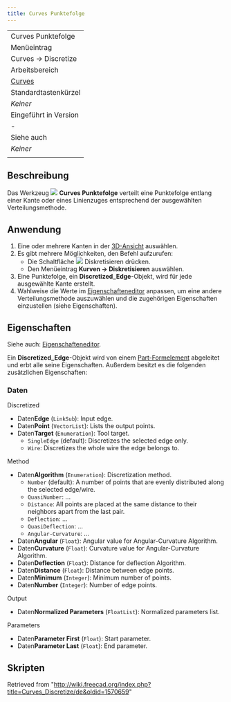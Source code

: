 ```yaml
---
title: Curves Punktefolge
---
```

|  |
| --- |
| Curves Punktefolge |
| Menüeintrag |
| Curves → Discretize |
| Arbeitsbereich |
| [Curves](/Curves_Workbench/de "Curves Workbench/de") |
| Standardtastenkürzel |
| *Keiner* |
| Eingeführt in Version |
| - |
| Siehe auch |
| *Keiner* |
|  |

## Beschreibung

Das Werkzeug ![](/images/Curves_Discretize.svg) **Curves Punktefolge** verteilt eine Punktefolge entlang einer Kante oder eines Linienzuges entsprechend der ausgewählten Verteilungsmethode.

## Anwendung

1. Eine oder mehrere Kanten in der [3D-Ansicht](/3D_view/de "3D view/de") auswählen.
2. Es gibt mehrere Möglichkeiten, den Befehl aufzurufen:
   * Die Schaltfläche ![](/images/Curves_Discretize.svg) Diskretisieren drücken.
   * Den Menüeintrag **Kurven → Diskretisieren** auswählen.
3. Eine Punktefolge, ein **Discretized\_Edge**-Objekt, wird für jede ausgewählte Kante erstellt.
4. Wahlweise die Werte im [Eigenschafteneditor](/Property_editor/de "Property editor/de") anpassen, um eine andere Verteilungsmethode auszuwählen und die zugehörigen Eigenschaften einzustellen (siehe Eigenschaften).

## Eigenschaften

Siehe auch: [Eigenschafteneditor](/Property_editor/de "Property editor/de").

Ein **Discretized\_Edge**-Objekt wird von einem [Part-Formelement](/Part_Feature/de "Part Feature/de") abgeleitet und erbt alle seine Eigenschaften. Außerdem besitzt es die folgenden zusätzlichen Eigenschaften:

### Daten

Discretized

* Daten**Edge** (`LinkSub`): Input edge.
* Daten**Point** (`VectorList`): Lists the output points.
* Daten**Target** (`Enumeration`): Tool target.
  + `SingleEdge` (default): Discretizes the selected edge only.
  + `Wire`: Discretizes the whole wire the edge belongs to.

Method

* Daten**Algorithm** (`Enumeration`): Discretization method.
  + `Number` (default): A number of points that are evenly distributed along the selected edge/wire.
  + `QuasiNumber`: ...
  + `Distance`: All points are placed at the same distance to their neighbors apart from the last pair.
  + `Deflection`: ...
  + `QuasiDeflection`: ...
  + `Angular-Curvature`: ...
* Daten**Angular** (`Float`): Angular value for Angular-Curvature Algorithm.
* Daten**Curvature** (`Float`): Curvature value for Angular-Curvature Algorithm.
* Daten**Deflection** (`Float`): Distance for deflection Algorithm.
* Daten**Distance** (`Float`): Distance between edge points.
* Daten**Minimum** (`Integer`): Minimum number of points.
* Daten**Number** (`Integer`): Number of edge points.

Output

* Daten**Normalized Parameters** (`FloatList`): Normalized parameters list.

Parameters

* Daten**Parameter First** (`Float`): Start parameter.
* Daten**Parameter Last** (`Float`): End parameter.

## Skripten

Retrieved from "<http://wiki.freecad.org/index.php?title=Curves_Discretize/de&oldid=1570659>"